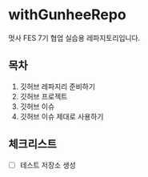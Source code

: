 # withGunheeRepo
멋사 FES 7기 협업 실습용 레파지토리입니다.

## 목차
1. 깃허브 레파지리 준비하기
3. 깃허브 프로젝트
4. 깃허브 이슈
5. 깃허브 이슈 제대로 사용하기

## 체크리스트
- [ ] 테스트 저장소 생성
